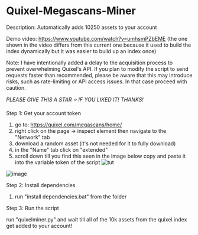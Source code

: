 # Quixel-Megascans-Miner

Description: Automatically adds 10250 assets to your account

Demo video: https://www.youtube.com/watch?v=umhsmPZbEME (the one shown in the video differs from this current one because it used to build the index dynamically but it was easier to build up an index once)

Note: I have intentionally added a delay to the acquisition process to prevent overwhelming Quixel's API. If you plan to modify the script to send requests faster than recommended, please be aware that this may introduce risks, such as rate-limiting or API access issues. In that case proceed with caution.

*PLEASE GIVE THIS A STAR ⭐ IF YOU LIKED IT! THANKS!*

Step 1: Get your account token

1) go to: https://quixel.com/megascans/home/
2) right click on the page -> inspect element then navigate to the "Network" tab
3) download a random asset (it's not needed for it to fully download)
4) in the "Name" tab click on "extended"
5) scroll down till you find this seen in the image below copy and paste it into the variable token of the script
   ![tut](https://github.com/user-attachments/assets/381ba5f7-059c-4d29-b817-ad288dcbc1fd)

![image](https://github.com/user-attachments/assets/770c4782-5408-43a0-bb65-2bf9d9229622)




Step 2: Install dependencies 

1) run "install dependencies.bat" from the folder

Step 3: Run the script

run "quixelminer.py" and wait till all of the 10k assets from the quixel.index get added to your account!





